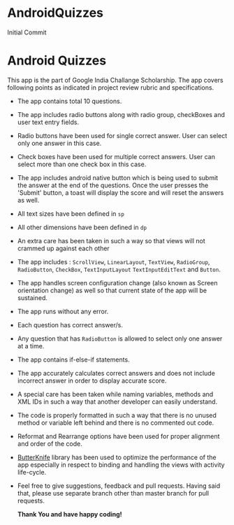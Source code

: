 # AndroidQuizzes
Initial Commit

Android Quizzes
================

This app is the part of Google India Challange Scholarship.
The app covers following points as indicated in project review rubric and specifications.

* The app contains total 10 questions.
* The app includes radio buttons along with radio group, checkBoxes and user text entry fields.
* Radio buttons have been used for single correct answer. User can select only one answer in this case.
* Check boxes have been used for multiple correct answers. User can select more than one check box in this case.
* The app includes android native button which is being used to submit the answer at the end of the questions. 
  Once the user presses the 'Submit' button, a toast will display the score and will reset the answers as well.
* All text sizes have been defined in `sp`
* All other dimensions have been defined in `dp`
* An extra care has been taken in such a way so that views will not crammed up against each other
* The app includes : `ScrollView`, `LinearLayout`, `TextView`, `RadioGroup`, `RadioButton`, `CheckBox`, `TextInputLayout`
  `TextInputEditText` and `Button`.
* The app handles screen configuration change (also known as Screen orientation change) as well so that current state of the app will be   sustained.
* The app runs without any error.
* Each question has correct answer/s.
* Any question that has `RadioButton` is allowed to select only one answer at a time.
* The app contains if-else-if statements.
* The app accurately calculates correct answers and does not include incorrect answer in order to display accurate score.
* A special care has been taken while naming variables, methods and XML IDs in such a way that another developer can easily understand.
* The code is properly formatted in such a way that there is no unused method or variable left behind and 
  there is no commented out code.
* Reformat and Rearrange options have been used for proper alignment and order of the code.
* [ButterKnife](https://github.com/JakeWharton/butterknife) library has been used to optimize the performance of the app especially
  in respect to binding and handling the views with activity life-cycle.
* Feel free to give suggestions, feedback and pull requests. Having said that, please use separate branch other than master branch
  for pull requests.
  
  
  **Thank You and have happy coding!**
  

